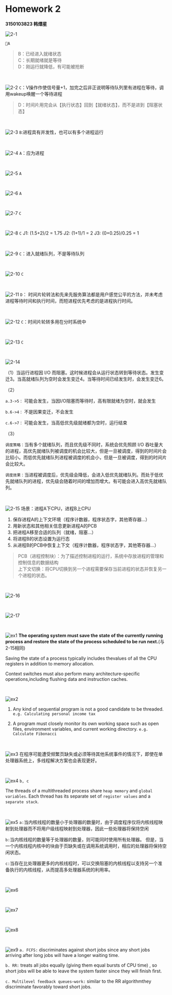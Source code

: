 # Homework 2

**3150103823 韩熠星**

![2-1](./image/hw2/2-1.png)

`A`

>B：已经进入就绪状态
<br>C：长期就绪就是等待
<br>D：刚运行就降低，有可能被抢断

<br>

![2-2](./image/hw2/2-2.png)
`C`：V操作作使信号量+1，加完之后非正说明等待队列里有进程在等待，调用wakeup唤醒一个等待进程

>D：时间片用完会从【执行状态】回到【就绪状态】，而不是进到【阻塞状态】

<br>

![2-3](./image/hw2/2-3.png)
`B`:进程具有并发性，也可以有多个进程运行

<br>

![2-4](./image/hw2/2-4.png)
`A`：应为进程

<br>

![2-5](./image/hw2/2-5.png)
`A`

<br>

![2-6](./image/hw2/2-6.png)
`A`

<br>

![2-7](./image/hw2/2-7.png)
`C`

<br>

![2-8](./image/hw2/2-8.png)
`C`
J1: (1.5+2)/2 = 1.75
J2: (1+1)/1 = 2
J3: (0+0.25)/0.25 = 1

<br>

![2-9](./image/hw2/2-9.png)
`C`：进入就绪队列，不是等待队列

<br>

![2-10](./image/hw2/2-10.png)
`C`

<br>

![2-11](./image/hw2/2-11.png)
`D`： 时间片轮转法和先来先服务算法都是用户感觉公平的方法，并未考虑进程等待时间和执行时间，而短进程优先考虑的是进程执行时间。

<br>

![2-12](./image/hw2/2-12.png)
`C`：时间片轮转多用在分时系统中

<br>

![2-13](./image/hw2/2-13.png)
`C`

<br>

![2-14](./image/hw2/2-14.png)

（1）当运行进程因 I/O 而阻塞。这时候进程会从运行状态转到等待状态。发生变迁3。当高就绪队列为空时会发生变迁4。当等待时间已经发生时，会发生变迁6。

（2）

`a.3->5：` 可能会发生，当因I/O阻塞而等待时，高有限就绪为空时，就会发生

`b.6->4：` 不是因果变迁，不会发生

`c.6->7：` 可能会发生，当高低优先级就绪都为空时，运行结束

（3）

`调度策略：`当有多个就绪队列，而且优先级不同时，系统会优先照顾 I/O 吞吐量大的进程，高优先就绪队列被调度的机会比较大，但是一旦被调度，得到的时间片会比较小。而低优先就绪队列进程被调度的机会小，但是一旦被调度，得到的时间片会比较大。

`调度效果：`当进程被调度后，优先级会降低，会进入低优先就绪队列。而处于低优先就绪队列的进程，优先级会随着时间的增加而增大。有可能会进入高优先就绪队列。

<br>

![2-15](./image/hw2/2-15.png)
场景：进程A下CPU，进程B上CPU

1. 保存进程A的上下文环境（程序计数器，程序状态字，其他寄存器…）
2. 用新状态和其他相关信息更新进程A的PCB
3. 把进程A移至合适的队列（就绪，阻塞…）
4. 将进程B的状态设置为运行态
5. 从进程B的PCB中恢复上下文（程序计数器，程序状态字，其他寄存器…）

>PCB（进程控制块）：为了描述控制进程的运行，系统中存放进程的管理和控制信息的数据结构
><br>上下文切换：将CPU切换到另一个进程需要保存当前进程的状态并恢复另一个进程的状态。

<br>

![2-16](./image/hw2/2-16.png)


<br>

![2-17](./image/hw2/2-17.png)


<br>

![ex1](./image/hw2/ex1.png)
**The operating system must save the state of the currently running process and restore the state of the process scheduled to be run next.**(与2-15相同)

Saving the state of a process typically includes thevalues of all the CPU registers in addition to memory allocation.

Context switches must also perform many architecture-specific operations,including flushing data and instruction caches.

<br>

![ex2](./image/hw2/ex2.png)

1. Any kind of sequential program is not a good candidate to be threaded. `e.g. Calculating personal income tax`

2. A program must closely monitor its own working space such as open files, environment variables, and current working directory. `e.g. Calculate Fibonacci`

<br>

![ex3](./image/hw2/ex3.png)
在程序可能遭受频繁页缺失或必须等待其他系统事件的情况下，即使在单处理器系统上，多线程解决方案也会表现更好。

<br>

![ex4](./image/hw2/ex4.png)
`b, c`

The threads of a multithreaded process share `heap memory` and `global variables`. Each thread has its separate set of `register values` and a `separate stack`.


<br>

![ex5](./image/hw2/ex5.png)
`a:`当内核线程的数量小于处理器的数量时，由于调度程序仅将内核线程映射到处理器而不将用户级线程映射到处理器，因此一些处理器将保持空闲

`b:`当内核线程的数量等于处理器的数量，则可能同时使用所有处理器。 但是，当一个内核线程内核中的块由于页缺失或在调用系统调用时，相应的处理器将保持空闲状态。

`c:`当存在比处理器更多的内核线程时，可以交换阻塞的内核线程以支持另一个准备执行的内核线程，从而提高多处理器系统的利用率。


<br>

![ex6](./image/hw2/ex6.png)


<br>

![ex7](./image/hw2/ex7.png)


<br>

![ex8](./image/hw2/ex8.png)


<br>

![ex9](./image/hw2/ex9.png)
`a. FCFS:` discriminates against short jobs since any short jobs arriving after long jobs will have a longer waiting time.

`b. RR:` treats all jobs equally (giving them equal bursts of CPU time) , so short jobs will be able to leave the system faster since they will ﬁnish ﬁrst.

`c. Multilevel feedback queues—work:` similar to the RR algorithmthey discriminate favorably toward short jobs.

<br>